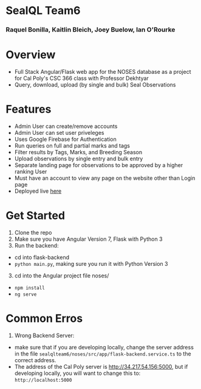 # SealQL Team6
### Raquel Bonilla, Kaitlin Bleich, Joey Buelow, Ian O'Rourke
Overview
=================
* Full Stack Angular/Flask web app for the NOSES database as a project for Cal Poly's CSC 366 class with 
Professor Dekhtyar
* Query, download, upload (by single and bulk) Seal Observations

Features
=================
* Admin User can create/remove accounts
* Admin User can set user priveleges
* Uses Google Firebase for Authentication
* Run queries on full and partial marks and tags
* Filter results by Tags, Marks, and Breeding Season
* Upload observations by single entry and bulk entry
* Separate landing page for observations to be approved by a higher ranking User
* Must have an account to view any page on the website other than Login page
* Deployed live [here](http://34.217.54.156)

Get Started
=================
1. Clone the repo
2. Make sure you have Angular Version 7, Flask with Python 3
4. Run the backend:
* cd into flask-backend
* `python main.py`, making sure you run it with Python Version 3
3. cd into the Angular project file noses/
* `npm install`
* `ng serve`


Common Erros
=================
1. Wrong Backend Server:
* make sure that if you are developing locally, change the server address in the file `sealqlteam6/noses/src/app/flask-backend.service.ts` to the correct address. 
* The address of the Cal Poly server is http://34.217.54.156:5000, but if developing locally, you will want to change this to: `http://localhost:5000`

